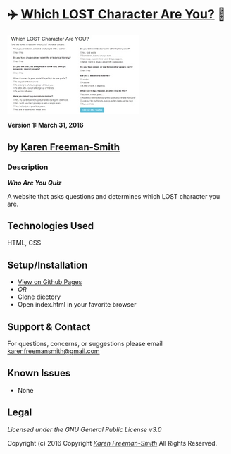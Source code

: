 # :airplane: [Which LOST Character Are You?](http://karenfreemansmith.github.io/whoareyou) :syringe:
![project screenshot](/img/screenshot.jpg)

__Version 1: March 31, 2016__

## by [Karen Freeman-Smith](http://karenfreemansmith.github.io)

### Description
__*Who Are You Quiz*__

A website that asks questions and determines which LOST character you are.

## Technologies Used
HTML, CSS

## Setup/Installation
* [View on Github Pages](https://karenfreemansmith.github.io/EpicIntroWk1-PetWebsite)
* _OR_
* Clone diectory 
* Open index.html in your favorite browser

## Support & Contact
For questions, concerns, or suggestions please email karenfreemansmith@gmail.com

## Known Issues
* None

## Legal
*Licensed under the GNU General Public License v3.0*

Copyright (c) 2016 Copyright _[Karen Freeman-Smith](https://karenfreemansmith.github.io)_ All Rights Reserved.
